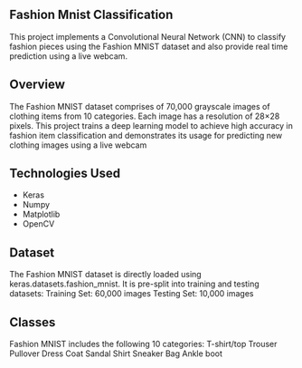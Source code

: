 ## Fashion Mnist Classification
This project implements a Convolutional Neural Network (CNN) to classify fashion pieces using the Fashion MNIST dataset and also provide real time prediction using a live webcam.

## Overview
The Fashion MNIST dataset comprises of 70,000 grayscale images of clothing items from 10 categories. Each image has a resolution of 28×28 pixels. This project trains a deep learning model to achieve high accuracy in fashion item classification and demonstrates its usage for predicting new clothing images using a live webcam

## Technologies Used
- Keras
- Numpy
- Matplotlib
- OpenCV
  
## Dataset
The Fashion MNIST dataset is directly loaded using keras.datasets.fashion_mnist. It is pre-split into training and testing datasets:
Training Set: 60,000 images
Testing Set: 10,000 images

## Classes
Fashion MNIST includes the following 10 categories:
T-shirt/top
Trouser
Pullover
Dress
Coat
Sandal
Shirt
Sneaker
Bag
Ankle boot

